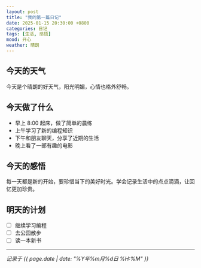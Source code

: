 ```yaml
---
layout: post
title: "我的第一篇日记"
date: 2025-01-15 20:30:00 +0800
categories: 日记
tags: [生活, 感悟]
mood: 开心
weather: 晴朗
---
```


## 今天的天气
今天是个晴朗的好天气，阳光明媚，心情也格外舒畅。

## 今天做了什么
- 早上 8:00 起床，做了简单的晨练
- 上午学习了新的编程知识
- 下午和朋友聊天，分享了近期的生活
- 晚上看了一部有趣的电影

## 今天的感悟
每一天都是新的开始，要珍惜当下的美好时光。学会记录生活中的点点滴滴，让回忆更加珍贵。

## 明天的计划
- [ ] 继续学习编程
- [ ] 去公园散步
- [ ] 读一本新书

---
*记录于 {{ page.date | date: "%Y年%m月%d日 %H:%M" }}*